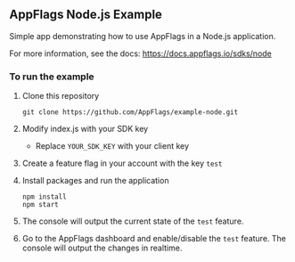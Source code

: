 ## AppFlags Node.js Example

Simple app demonstrating how to use AppFlags in a Node.js application. 

For more information, see the docs: https://docs.appflags.io/sdks/node

### To run the example

1. Clone this repository
    ```shell script
    git clone https://github.com/AppFlags/example-node.git
    ```
2. Modify index.js with your SDK key 

    * Replace `YOUR_SDK_KEY` with your client key
    
3. Create a feature flag in your account with the key `test`
    
4. Install packages and run the application
    ```shell script
    npm install
    npm start
    ```

5. The console will output the current state of the `test` feature. 

6. Go to the AppFlags dashboard and enable/disable the `test` feature. The console will output the changes in realtime.

  
   